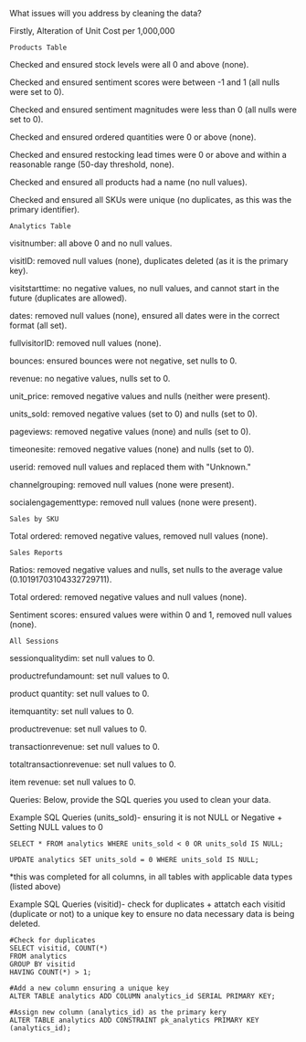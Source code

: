 What issues will you address by cleaning the data?

Firstly, Alteration of Unit Cost per 1,000,000

    Products Table
Checked and ensured stock levels were all 0 and above (none).

Checked and ensured sentiment scores were between -1 and 1 (all nulls were set to 0).

Checked and ensured sentiment magnitudes were less than 0 (all nulls were set to 0).

Checked and ensured ordered quantities were 0 or above (none).

Checked and ensured restocking lead times were 0 or above and within a reasonable range (50-day threshold, none).

Checked and ensured all products had a name (no null values).

Checked and ensured all SKUs were unique (no duplicates, as this was the primary identifier).

    Analytics Table
visitnumber: all above 0 and no null values.

visitID: removed null values (none), duplicates deleted (as it is the primary key).

visitstarttime: no negative values, no null values, and cannot start in the future (duplicates are allowed).

dates: removed null values (none), ensured all dates were in the correct format (all set).

fullvisitorID: removed null values (none).

bounces: ensured bounces were not negative, set nulls to 0.

revenue: no negative values, nulls set to 0.

unit_price: removed negative values and nulls (neither were present).

units_sold: removed negative values (set to 0) and nulls (set to 0).

pageviews: removed negative values (none) and nulls (set to 0).

timeonesite: removed negative values (none) and nulls (set to 0).

userid: removed null values and replaced them with "Unknown."

channelgrouping: removed null values (none were present).

socialengagementtype: removed null values (none were present).

    Sales by SKU
Total ordered: removed negative values, removed null values (none).

    Sales Reports
Ratios: removed negative values and nulls, set nulls to the average value (0.10191703104332729711).

Total ordered: removed negative values and null values (none).

Sentiment scores: ensured values were within 0 and 1, removed null values (none).

    All Sessions
sessionqualitydim: set null values to 0.

productrefundamount: set null values to 0.

product quantity: set null values to 0.

itemquantity: set null values to 0.

productrevenue: set null values to 0.

transactionrevenue: set null values to 0.

totaltransactionrevenue: set null values to 0.

item revenue: set null values to 0.


Queries:
Below, provide the SQL queries you used to clean your data.

Example SQL Queries (units_sold)- ensuring it is not NULL or Negative + Setting NULL values to 0 

    SELECT * FROM analytics WHERE units_sold < 0 OR units_sold IS NULL;

    UPDATE analytics SET units_sold = 0 WHERE units_sold IS NULL;
*this was completed for all columns, in all tables with applicable data types (listed above)

Example SQL Queries (visitid)- check for duplicates  + attatch each visitid (duplicate or not) to a unique key to ensure no data necessary data is being deleted. 

    #Check for duplicates
    SELECT visitid, COUNT(*) 
    FROM analytics
    GROUP BY visitid
    HAVING COUNT(*) > 1;

    #Add a new column ensuring a unique key
    ALTER TABLE analytics ADD COLUMN analytics_id SERIAL PRIMARY KEY;

    #Assign new column (analytics_id) as the primary kery 
    ALTER TABLE analytics ADD CONSTRAINT pk_analytics PRIMARY KEY (analytics_id);


    









